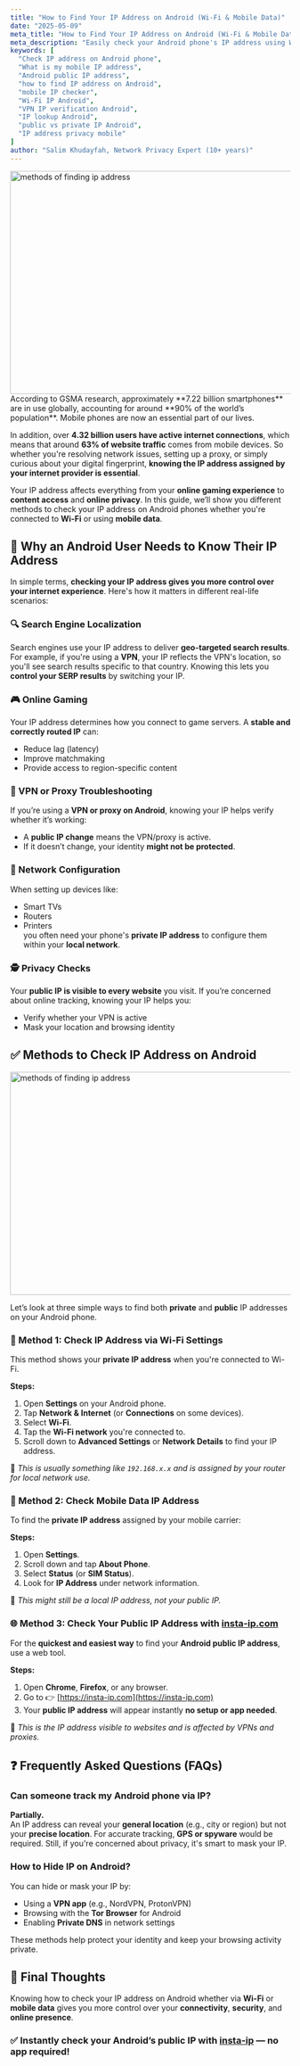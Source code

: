 ```yaml
---
title: "How to Find Your IP Address on Android (Wi-Fi & Mobile Data)"
date: "2025-05-09"
meta_title: "How to Find Your IP Address on Android (Wi-Fi & Mobile Data) | Check Private & Public IPs"
meta_description: "Easily check your Android phone's IP address using Wi-Fi or mobile data. Learn three simple methods—including device settings and insta-ip.com—to find both private and public IPs. Ideal for VPN checks, gaming, and privacy control."
keywords: [
  "Check IP address on Android phone",
  "What is my mobile IP address",
  "Android public IP address",
  "how to find IP address on Android",
  "mobile IP checker",
  "Wi-Fi IP Android",
  "VPN IP verification Android",
  "IP lookup Android",
  "public vs private IP Android",
  "IP address privacy mobile"
]
author: "Salim Khudayfah, Network Privacy Expert (10+ years)"
---
```

<img src="/mobile-users.avif" alt="methods of finding ip address" width="700" height="400" />
According to GSMA research, approximately **7.22 billion smartphones** are in use globally, accounting for around **90% of the world’s population**. Mobile phones are now an essential part of our lives.

In addition, over **4.32 billion users have active internet connections**, which means that around **63% of website traffic** comes from mobile devices. So whether you're resolving network issues, setting up a proxy, or simply curious about your digital fingerprint, **knowing the IP address assigned by your internet provider is essential**.

Your IP address affects everything from your **online gaming experience** to **content access** and **online privacy**. In this guide, we’ll show you different methods to check your IP address on Android phones whether you're connected to **Wi-Fi** or using **mobile data**.

## 📌 Why an Android User Needs to Know Their IP Address

In simple terms, **checking your IP address gives you more control over your internet experience**. Here's how it matters in different real-life scenarios:

### 🔍 Search Engine Localization
Search engines use your IP address to deliver **geo-targeted search results**. For example, if you're using a **VPN**, your IP reflects the VPN's location, so you'll see search results specific to that country. Knowing this lets you **control your SERP results** by switching your IP.

### 🎮 Online Gaming
Your IP address determines how you connect to game servers. A **stable and correctly routed IP** can:
- Reduce lag (latency)
- Improve matchmaking
- Provide access to region-specific content

### 🔐 VPN or Proxy Troubleshooting
If you’re using a **VPN or proxy on Android**, knowing your IP helps verify whether it’s working:
- A **public IP change** means the VPN/proxy is active.
- If it doesn’t change, your identity **might not be protected**.

### 📶 Network Configuration
When setting up devices like:
- Smart TVs
- Routers
- Printers  
you often need your phone's **private IP address** to configure them within your **local network**.

### 🕵️ Privacy Checks
Your **public IP is visible to every website** you visit. If you’re concerned about online tracking, knowing your IP helps you:
- Verify whether your VPN is active
- Mask your location and browsing identity
## ✅ Methods to Check IP Address on Android
<img src="/methods.avif" alt="methods of finding ip address" width="700" height="400" />

Let’s look at three simple ways to find both **private** and **public** IP addresses on your Android phone.

### 🔧 Method 1: Check IP Address via Wi-Fi Settings

This method shows your **private IP address** when you're connected to Wi-Fi.

**Steps:**
1. Open **Settings** on your Android phone.
2. Tap **Network & Internet** (or **Connections** on some devices).
3. Select **Wi-Fi**.
4. Tap the **Wi-Fi network** you're connected to.
5. Scroll down to **Advanced Settings** or **Network Details** to find your IP address.

📌 *This is usually something like `192.168.x.x` and is assigned by your router for local network use.*

### 📱 Method 2: Check Mobile Data IP Address

To find the **private IP address** assigned by your mobile carrier:

**Steps:**
1. Open **Settings**.
2. Scroll down and tap **About Phone**.
3. Select **Status** (or **SIM Status**).
4. Look for **IP Address** under network information.

📌 *This might still be a local IP address, not your public IP.*

### 🌐 Method 3: Check Your Public IP Address with [insta-ip.com](https://insta-ip.com)

For the **quickest and easiest way** to find your **Android public IP address**, use a web tool.

**Steps:**
1. Open **Chrome**, **Firefox**, or any browser.
2. Go to 👉 [https://insta-ip.com](https://insta-ip.com)
3. Your **public IP address** will appear instantly **no setup or app needed**.

📌 *This is the IP address visible to websites and is affected by VPNs and proxies.*


## ❓ Frequently Asked Questions (FAQs)

### Can someone track my Android phone via IP?

**Partially.**  
An IP address can reveal your **general location** (e.g., city or region) but not your **precise location**. For accurate tracking, **GPS or spyware** would be required. Still, if you're concerned about privacy, it's smart to mask your IP.


### How to Hide IP on Android?

You can hide or mask your IP by:
- Using a **VPN app** (e.g., NordVPN, ProtonVPN)
- Browsing with the **Tor Browser** for Android
- Enabling **Private DNS** in network settings

These methods help protect your identity and keep your browsing activity private.


## 🧠 Final Thoughts

Knowing how to check your IP address on Android whether via **Wi-Fi** or **mobile data** gives you more control over your **connectivity**, **security**, and **online presence**.


### ✅ Instantly check your Android’s public IP with [insta-ip](https://insta-ip.com) — no app required!
